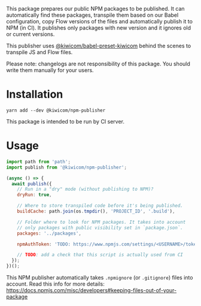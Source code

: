 This package prepares our public NPM packages to be published. It can automatically find these packages, transpile them based on our Babel configuration, copy Flow versions of the files and automatically publish it to NPM (in CI). It publishes only packages with new version and it ignores old or current versions.

This publisher uses [@kiwicom/babel-preset-kiwicom](https://www.npmjs.com/package/@kiwicom/babel-preset-kiwicom) behind the scenes to transpile JS and Flow files.

Please note: changelogs are not responsibility of this package. You should write them manually for your users.

# Installation

```text
yarn add --dev @kiwicom/npm-publisher
```

This package is intended to be run by CI server.

<!-- AUTOMATOR:HIRING_BANNER --><!-- /AUTOMATOR:HIRING_BANNER -->

# Usage

```js
import path from 'path';
import publish from '@kiwicom/npm-publisher';

(async () => {
  await publish({
    // Run in a "dry" mode (without publishing to NPM)?
    dryRun: true,

    // Where to store transpiled code before it's being published.
    buildCache: path.join(os.tmpdir(), 'PROJECT_ID', '.build'),

    // Folder where to look for NPM packages. It takes into account
    // only packages with public visibility set in `package.json`.
    packages: '../packages',

    npmAuthToken: 'TODO: https://www.npmjs.com/settings/<USERNAME>/tokens',

    // TODO: add a check that this script is actually used from CI
  });
})();
```

This NPM publisher automatically takes `.npmignore` (or `.gitignore`) files into account. Read this info for more details: https://docs.npmjs.com/misc/developers#keeping-files-out-of-your-package
